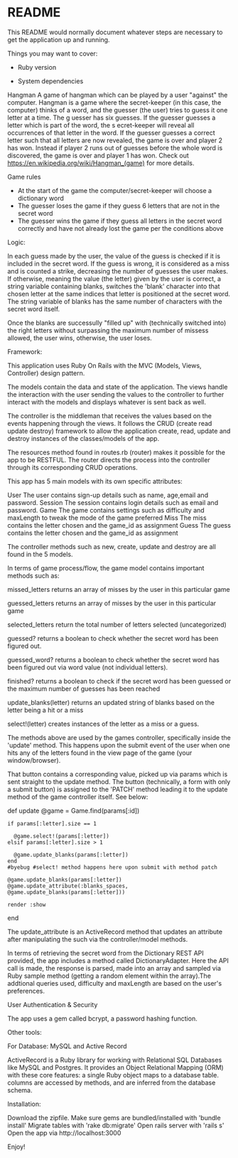 # README

This README would normally document whatever steps are necessary to get the
application up and running.

Things you may want to cover:

* Ruby version

* System dependencies


Hangman
A game of hangman which can be played by a user "against" the computer. Hangman is a game where the  secret-keeper  (in this case, the computer) thinks of a word, and the  guesser  (the user) tries to guess it one letter at a time. The g  uesser  has six guesses. If the guesser  guesses a letter which is part of the word, the s  ecret-keeper  will reveal all occurrences of that letter in the word. If the  guesser  guesses a correct letter such that all letters are now revealed, the game is over and player 2 has won. Instead if player 2 runs out of guesses before the whole word is discovered, the game is over and player 1 has won. Check out  https://en.wikipedia.org/wiki/Hangman_(game)  for more details.


Game rules
- At the start of the game the computer/secret-keeper will choose a dictionary word
- The guesser loses the game if they guess 6 letters that are not in the secret word
- The guesser wins the game if they guess all letters in the secret word correctly and have
not already lost the game per the conditions above


Logic:

In each guess made by the user, the value of the guess is checked if it is included in the secret word.
If the guess is wrong, it is considered as a miss and is counted a strike, decreasing the number of guesses the user makes.
If otherwise, meaning the value (the letter) given by the user is correct,  a string variable containing blanks, switches the 'blank' character into that chosen letter at the same indices that letter is positioned at the secret word. The string variable of blanks has the same number of characters with the secret word itself.

Once the blanks are successully "filled up" with (technically switched into) the right letters without surpassing the maximum number of missess allowed, the user wins, otherwise, the user loses.



Framework:

This application uses Ruby On Rails with the MVC (Models, Views, Controller) design pattern.

The models contain the data and state of the application. 
The views handle the interaction with the user sending the values to the controller to further interact with the models and displays whatever is sent back as well.

The controller is the middleman that receives the values based on the events happening through the views. It follows the CRUD (create read update destroy)  framework to allow the application create, read, update and destroy instances of the classes/models of the app.

The resources method found in routes.rb (router) makes it possible for the app to be RESTFUL. The router directs the process into the controller through its corresponding CRUD operations.


This app has 5 main models with its own specific attributes:

User
  The user contains sign-up details such as name, age,email and password.
Session
  The session contains login details such as email and password.
Game 
  The game contains settings such as difficulty and maxLength to tweak the mode of the game preferred
Miss
  The miss contains the letter chosen and the game_id as assignment
Guess
  The guess contains the letter chosen and the game_id as assignment


The controller methods such as new, create, update and destroy are all found in the 5 models.

In terms of game process/flow, the game model contains important methods such as:

missed_letters
  returns an array of misses by the user in this particular game

guessed_letters
  returns an array of misses by the user in this particular game

selected_letters
  return the total number of letters selected (uncategorized)

guessed?
  returns a boolean to check whether the secret word has been figured out.

guessed_word?
  returns a boolean to check whether the secret word has been figured out via word value (not individual letters).

finished?
  returns a boolean to check if the secret word has been guessed or the maximum number of guesses has been reached
  
update_blanks(letter)
  returns an updated string of blanks based on the letter being a hit or a miss
 
  
select!(letter)
  creates instances of the letter as a miss or a guess.
    

The methods above are used by the games controller, specifically inside the 'update' method. This happens upon the submit event of the user when one hits any of the letters found in the view page of the game (your window/browser). 

That button contains a corresponding value, picked up via params which is sent straight to the update method. The button (technically, a form with only a submit button) is assigned to the 'PATCH' method leading it to the update method of the game controller itself. See below:


def update
    @game = Game.find(params[:id])

    if params[:letter].size == 1

      @game.select!(params[:letter]) 
    elsif params[:letter].size > 1
      
      @game.update_blanks(params[:letter])
    end      
    #byebug #select! method happens here upon submit with method patch

    @game.update_blanks(params[:letter])
    @game.update_attribute(:blanks_spaces, @game.update_blanks(params[:letter]))
   
    render :show
end 
  

The update_attribute is an ActiveRecord method that updates an attribute after manipulating the such via the controller/model methods.

In terms of retrieving the secret word from the Dictionary REST API provided, the app includes a method called DictionaryAdapter. Here the API call is made, the response is parsed, made into an array and sampled via Ruby sample method (getting a random element within the array).The addtional queries used, difficulty and maxLength are based on the user's preferences. 

User Authentication & Security

The app uses a gem called bcrypt, a password hashing function. 

Other tools:


For Database: MySQL and Active Record

ActiveRecord is a Ruby library for working with Relational SQL Databases like MySQL and Postgres. It provides an Object Relational Mapping (ORM) with these core features: a single Ruby object maps to a database table. columns are accessed by methods, and are inferred from the database schema.


Installation:

Download the zipfile.
Make sure gems are bundled/installed with 'bundle install'
Migrate tables with 'rake db:migrate'
Open rails server with 'rails s'
Open the app via http://localhost:3000

Enjoy!









